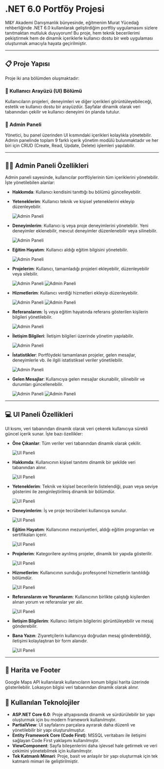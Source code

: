 # .NET 6.0 Portföy Projesi

M&Y Akademi Danışmanlık bünyesinde, eğitmenim Murat Yücedağ rehberliğinde .NET 6.0 kullanılarak geliştirdiğim portföy uygulamasını sizlere tanıtmaktan mutluluk duyuyorum! Bu proje, hem teknik becerilerimi pekiştirmek hem de dinamik içeriklerle kullanıcı dostu bir web uygulaması oluşturmak amacıyla hayata geçirilmiştir.

---

## 📋 Proje Yapısı

Proje iki ana bölümden oluşmaktadır:

### 💊 Kullanıcı Arayüzü (UI) Bölümü
Kullanıcıların projeleri, deneyimleri ve diğer içerikleri görüntüleyebileceği, estetik ve kullanıcı dostu bir arayüzdür. Sayfalar dinamik olarak veri tabanından çekilir ve kullanıcı deneyimi ön planda tutulur.

### 💊 Admin Paneli
Yönetici, bu panel üzerinden UI kısmındaki içerikleri kolaylıkla yönetebilir. Admin panelinde toplam 9 farklı içerik yönetim modülü bulunmaktadır ve her biri için CRUD (Create, Read, Update, Delete) işlemleri yapılabilir.

---

## 🧑‍💻 Admin Paneli Özellikleri

Admin paneli sayesinde, kullanıcılar portföylerinin tüm içeriklerini yönetebilir. İşte yönetilebilen alanlar:

- **Hakkımda**: Kullanıcı kendisini tanıttığı bu bölümü güncelleyebilir.
- **Yeteneklerim**: Kullanıcı teknik ve kişisel yeteneklerini ekleyip düzenleyebilir.
  
  ![Admin Paneli](images/yetenek-listesi.png)
  
- **Deneyimlerim**: Kullanıcı iş veya proje deneyimlerini yönetebilir. Yeni deneyimler eklenebilir, mevcut deneyimler düzenlenebilir veya silinebilir.
  
  ![Admin Paneli](images/admin-deneyim.png)
  
- **Eğitim Hayatım**: Kullanıcı aldığı eğitim bilgisini yönetebilir.
  
   ![Admin Paneli](images/admin-egitim.png)
  
- **Projelerim**: Kullanıcı, tamamladığı projeleri ekleyebilir, düzenleyebilir veya silebilir.
  
   ![Admin Paneli](images/admin-projeler.png)
   ![Admin Paneli](images/admin-proje-update.png)
  
- **Hizmetlerim**: Kullanıcı verdiği hizmetleri ekleyip düzenleyebilir.
  
   ![Admin Paneli](images/admin-hizmetlerim.png)
   ![Admin Paneli](images/admin-yeni-hizmet.png)
  
- **Referanslarım**: İş veya eğitim hayatında referans gösterilen kişilerin bilgileri yönetilebilir.
  
   ![Admin Paneli](images/admin-referans.png)
  
- **İletişim Bilgileri**: İletişim bilgileri üzerinde yönetim yapılabilir.
  
   ![Admin Paneli](images/admin-iletisim.png)
  
- **İstatistikler**: Portföydeki tamamlanan projeler, gelen mesajlar, deneyimlerle vb. ile ilgili istatistiksel veriler yönetilebilir.
  
   ![Admin Paneli](images/admin-istatistik.png)
  
- **Gelen Mesajlar**: Kullanıcıya gelen mesajlar okunabilir, silinebilir ve durumları güncellenebilir.
  
   ![Admin Paneli](images/gelen-mesajlar.png)
   ![Admin Paneli](images/mesaj-detay.png)
  
---

## 💻 UI Paneli Özellikleri

UI kısmı, veri tabanından dinamik olarak veri çekerek kullanıcıya sürekli güncel içerik sunar. İşte bazı özellikler:

- **Öne Çıkanlar**: Tüm veriler veri tabanından dinamik olarak çekilir.
  
   ![UI Paneli](images/main.png)
  
- **Hakkımda**: Kullanıcının kişisel tanıtımı dinamik bir şekilde veri tabanından alınır.
  
   ![UI Paneli](images/hakkimda.png)
  
- **Yeteneklerim**: Teknik ve kişisel becerilerin listelendiği, puan veya seviye gösterimi ile zenginleştirilmiş dinamik bir bölümdür.
  
    ![UI Paneli](images/yeteneklerim.png)
  
- **Deneyimlerim**: İş ve proje tecrübeleri kullanıcıya sunulur.

    ![UI Paneli](images/deneyimlerim.png)

- **Eğitim Hayatım**: Kullanıcının mezuniyetleri, aldığı eğitim programları ve sertifikaları içerir.
  
    ![UI Paneli](images/egitim.png)
  
- **Projelerim**: Kategorilere ayrılmış projeler, dinamik bir yapıda gösterilir.

    ![UI Paneli](images/projelerim.png)
  
- **Hizmetlerim**: Kullanıcının sunduğu profesyonel hizmetlerin tanıtıldığı bölümdür.

    ![UI Paneli](images/hizmetlerim.png)
  
- **Referanslarım ve Yorumlarım**: Kullanıcının birlikte çalıştığı kişilerden alınan yorum ve referanslar yer alır.

    ![UI Paneli](images/referanslarım.png)
  
- **İletişim Bilgilerim**: Kullanıcı iletişim bilgilerini görüntüleyebilir ve mesaj gönderebilir.
  
- **Bana Yazın**: Ziyaretçilerin kullanıcıya doğrudan mesaj gönderebildiği, iletişimi kolaylaştıran bir form alanıdır.

   ![UI Paneli](images/iletişim.png)
---

## 📍 Harita ve Footer

Google Maps API kullanılarak kullanıcıların konum bilgisi harita üzerinde gösterilebilir. Lokasyon bilgisi veri tabanından dinamik olarak alınır.

## 🚀 Kullanılan Teknolojiler

- **ASP.NET Core 6.0**: Proje altyapısında dinamik ve sürdürülebilir bir yapı oluşturmak için bu modern framework kullanılmıştır.
- **PartialView**: UI sayfalarını parçalara ayırarak daha düzenli ve yönetilebilir bir yapı oluşturulmuştur.
- **Entity Framework Core (Code First)**: MSSQL veritabanı ile iletişimi sağlayan Code First yaklaşımı kullanılmıştır.
- **ViewComponent**: Sayfa bileşenlerini daha işlevsel hale getirmek ve veri çekimini yönetebilmek için kullanılmıştır.
- **Tek Katmanlı Mimari**: Proje, basit ve anlaşılır bir yapı oluşturmak için tek katmanlı mimari ile geliştirilmiştir.

